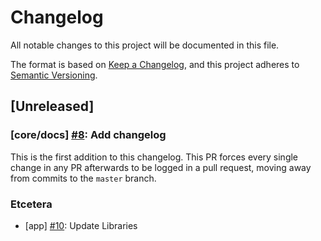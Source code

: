 # Changelog

All notable changes to this project will be documented in this file.

The format is based on [Keep a Changelog](https://keepachangelog.com/en/1.1.0/), and this project adheres to [Semantic Versioning](https://semver.org/spec/v2.0.0.html).

## [Unreleased]

### [core/docs] [#8](https://github.com/derailedapp/derailed/issues/8): Add changelog

This is the first addition to this changelog. This PR forces every single change in any PR afterwards to be logged in a pull request, moving away from commits to the `master` branch.

### Etcetera

- [app] [#10](https://github.com/derailedapp/derailed/issues/10): Update Libraries
